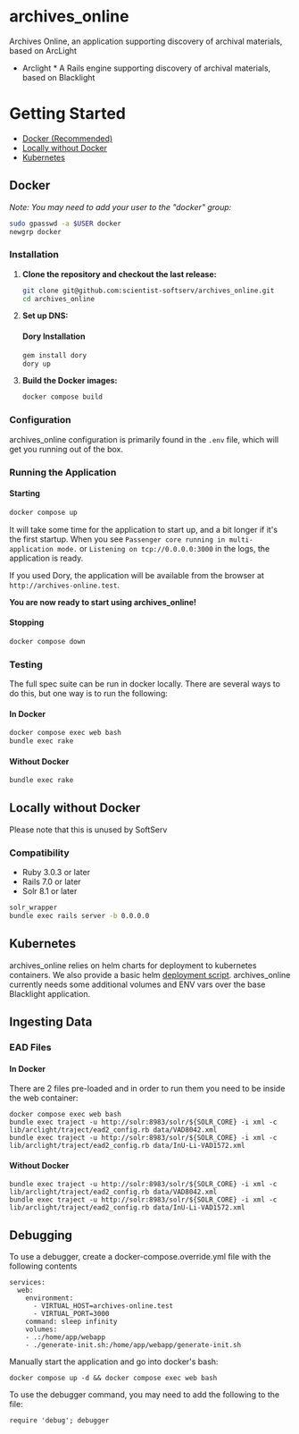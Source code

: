 # archives_online
Archives Online, an application supporting discovery of archival materials, based on ArcLight

* Arclight *
A Rails engine supporting discovery of archival materials, based on Blacklight


# Getting Started

- [Docker (Recommended)](#docker)
- [Locally without Docker](#locally-without-docker)
- [Kubernetes](#kubernetes)

## Docker

*Note: You may need to add your user to the "docker" group:*

```bash
sudo gpasswd -a $USER docker
newgrp docker
```

### Installation

1) **Clone the repository and checkout the last release:**

    ```bash
    git clone git@github.com:scientist-softserv/archives_online.git
    cd archives_online
    ```

2) **Set up DNS:**

    #### Dory Installation

    ```bash
    gem install dory
    dory up
    ```

3) **Build the Docker images:**

    ```bash
    docker compose build
    ```
### Configuration

archives_online configuration is primarily found in the `.env` file, which will get you running out of the box.

### Running the Application

#### Starting

```bash
docker compose up
```

It will take some time for the application to start up, and a bit longer if it's the first startup. When you see `Passenger core running in multi-application mode.` or `Listening on tcp://0.0.0.0:3000` in the logs, the application is ready.

If you used Dory, the application will be available from the browser at `http://archives-online.test`.

**You are now ready to start using archives_online!**

#### Stopping

```bash
docker compose down
```

### Testing

The full spec suite can be run in docker locally. There are several ways to do this, but one way is to run the following:

#### In Docker
```bash
docker compose exec web bash
bundle exec rake
```

#### Without Docker
```bash
bundle exec rake
```

## Locally without Docker

Please note that this is unused by SoftServ

### Compatibility

* Ruby 3.0.3 or later
* Rails 7.0 or later
* Solr 8.1 or later

```bash
solr_wrapper
bundle exec rails server -b 0.0.0.0
```

## Kubernetes

archives_online relies on helm charts for deployment to kubernetes containers. We also provide a basic helm [deployment script](/bin/helm_deploy). archives_online currently needs some additional volumes and ENV vars over the base Blacklight application.


## Ingesting Data

### EAD Files

#### In Docker
There are 2 files pre-loaded and in order to run them you need to be inside the web container:
```
docker compose exec web bash
bundle exec traject -u http://solr:8983/solr/${SOLR_CORE} -i xml -c lib/arclight/traject/ead2_config.rb data/VAD8042.xml
bundle exec traject -u http://solr:8983/solr/${SOLR_CORE} -i xml -c lib/arclight/traject/ead2_config.rb data/InU-Li-VAD1572.xml
```

#### Without Docker
```
bundle exec traject -u http://solr:8983/solr/${SOLR_CORE} -i xml -c lib/arclight/traject/ead2_config.rb data/VAD8042.xml
bundle exec traject -u http://solr:8983/solr/${SOLR_CORE} -i xml -c lib/arclight/traject/ead2_config.rb data/InU-Li-VAD1572.xml
```

## Debugging

To use a debugger, create a docker-compose.override.yml file with the following contents

```
services:
  web:
    environment:
      - VIRTUAL_HOST=archives-online.test
      - VIRTUAL_PORT=3000
    command: sleep infinity
    volumes:
    - .:/home/app/webapp
    - ./generate-init.sh:/home/app/webapp/generate-init.sh
```

Manually start the application and go into docker's bash:

`docker compose up -d && docker compose exec web bash` 

To use the debugger command, you may need to add the following to the file: 

`require 'debug'; debugger`